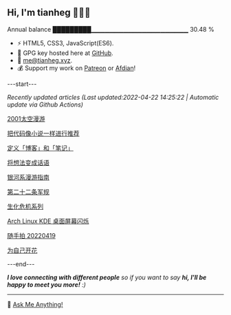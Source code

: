 
<h2>Hi, I'm tianheg 👋👨‍💻</h2>

Annual balance    █████████▁▁▁▁▁▁▁▁▁▁▁▁▁▁▁▁▁▁▁▁▁   30.48 %

- ⚡ HTML5, CSS3, JavaScript(ES6).
- 🔑 GPG key hosted here at [GitHub](https://github.com/tianheg.gpg).
- :email: [me@tianheg.xyz](mailto:me@tianheg.xyz).
- 💰 Support my work on [Patreon](https://www.patreon.com/tianheg) or [Afdian](https://afdian.net/@tianheg)!

---start---

*Recently updated articles (Last updated:2022-04-22 14:25:22 | Automatic update via Github Actions)*

[2001太空漫游](https://www.yidajiabei.xyz/posts/2001-a-space-odyssey/)

[把代码像小说一样进行推荐](https://www.yidajiabei.xyz/posts/code-and-novel/)

[定义「博客」和「笔记」](https://www.yidajiabei.xyz/posts/blog-note/)

[将想法变成话语](https://www.yidajiabei.xyz/posts/mind-to-words/)

[银河系漫游指南](https://www.yidajiabei.xyz/posts/hitchhiker-s-guide-to-galaxy/)

[第二十二条军规](https://www.yidajiabei.xyz/posts/catch-22/)

[生化危机系列](https://www.yidajiabei.xyz/posts/resident-evil-series/)

[Arch Linux KDE 桌面屏幕闪烁](https://www.yidajiabei.xyz/posts/arch-linux-screen-flickering/)

[随手拍 20220419](https://www.yidajiabei.xyz/posts/photos-2022-04-19/)

[为自己开花](https://www.yidajiabei.xyz/posts/bloom-for-myself/)

---end---

<em><b>I love connecting with different people</b> so if you want to say <b>hi, I'll be happy to meet you more!</b> :)</em>

---

💬 [Ask Me Anything!](https://github.com/tianheg/tianheg/discussions)
